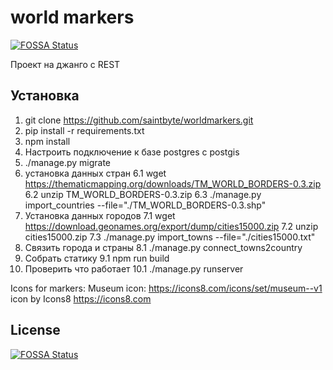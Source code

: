 # world markers
[![FOSSA Status](https://app.fossa.com/api/projects/git%2Bgithub.com%2Fsaintbyte%2Fworldmarkers.svg?type=shield)](https://app.fossa.com/projects/git%2Bgithub.com%2Fsaintbyte%2Fworldmarkers?ref=badge_shield)

Проект на джанго с REST

## Установка
1. git clone https://github.com/saintbyte/worldmarkers.git
2. pip install -r requirements.txt
3. npm install
4. Настроить подключение к базе postgres с postgis
5. ./manage.py migrate
6. установка данных стран
6.1 wget https://thematicmapping.org/downloads/TM_WORLD_BORDERS-0.3.zip
6.2 unzip TM_WORLD_BORDERS-0.3.zip
6.3 ./manage.py import_countries --file="./TM_WORLD_BORDERS-0.3.shp"
7. Установка данных городов
7.1 wget https://download.geonames.org/export/dump/cities15000.zip
7.2 unzip cities15000.zip
7.3 ./manage.py import_towns --file="./cities15000.txt"
8. Связить города и страны
8.1 ./manage.py connect_towns2country
9. Собрать статику
9.1 npm run build
10. Проверить что работает
10.1 ./manage.py runserver

Icons for markers:
Museum icon: https://icons8.com/icons/set/museum--v1 
icon by Icons8 https://icons8.com 

## License
[![FOSSA Status](https://app.fossa.com/api/projects/git%2Bgithub.com%2Fsaintbyte%2Fworldmarkers.svg?type=large)](https://app.fossa.com/projects/git%2Bgithub.com%2Fsaintbyte%2Fworldmarkers?ref=badge_large)